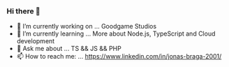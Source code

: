 ### Hi there 👋


- 🔭 I’m currently working on ... Goodgame Studios
- 🌱 I’m currently learning ... More about Node.js, TypeScript and Cloud development
- 💬 Ask me about ... TS && JS && PHP
- 📫 How to reach me: ... https://www.linkedin.com/in/jonas-braga-2001/

<!--
**jonasbraga/jonasbraga** is a ✨ _special_ ✨ repository because its `README.md` (this file) appears on your GitHub profile.

Here are some ideas to get you started:
- 👯 I’m looking to collaborate on ...
- 🤔 I’m looking for help with ...
- 😄 Pronouns: ...
- ⚡ Fun fact: ...
-->
